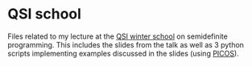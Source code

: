 # QSI school

Files related to my lecture at the [QSI winter school](https://qsi.uvigo.es/conferencias/school-on-quantum-cryptograghy-sqc-padova/) on semidefinite programming. This includes the slides from the talk as well as 3 python scripts implementing examples discussed in the slides (using [PICOS](https://picos-api.gitlab.io/picos/index.html)).
